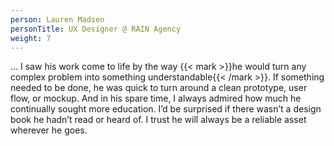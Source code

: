 ```yaml
---
person: Lauren Madsen
personTitle: UX Designer @ RAIN Agency
weight: 7
---
```

... I saw his work come to life by the way {{< mark >}}he would turn any complex problem into something understandable{{< /mark >}}. If something needed to be done, he was quick to turn around a clean prototype, user flow, or mockup. And in his spare time, I always admired how much he continually sought more education. I’d be surprised if there wasn’t a design book he hadn’t read or heard of. I trust he will always be a reliable asset wherever he goes.